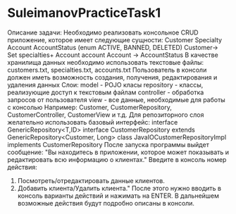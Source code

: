 # SuleimanovPracticeTask1

Описание задачи:
Необходимо реализовать консольное CRUD приложение, которое имеет следующие сущности:
Customer
Specialty
Account
AccountStatus (enum ACTIVE, BANNED, DELETED)
Customer-> Set<Specialty> specialties+ Account account
Account -> AccountStatus
В качестве хранилища данных необходимо использовать текстовые файлы:
customers.txt, specialties.txt, accounts.txt
Пользователь в консоли должен иметь возможность создания, получения, редактирования и удаления данных
Слои:
model - POJO класы
repository - классы, реализующие доступ к текстовым файлам
controller - обработка запросов от пользователя
view - все данные, необходимые для работы с консолью
Например: Customer, CustomerRepository, CustomerController, CustomerView и т.д.
Для репозиторного слоя желательно использовать базовый интерфейс:
interface GenericRepository<T,ID>
interface CustomerRepository extends GenericRepository<Customer, Long>
class JavaIOCustomerRepositoryImpl implements CustomerRepository
После запуска программы выйдет сообщение:
"Вы находитесь в приложении, которое может показывать и редактировать всю информацию о клиентах."
Введите в консоль номер действия:
1. Посмотреть/отредактировать данные клиентов.
2. Добавить клиента/Удалить клиента."
После этого нужно вводить в консоль варианты действий и нажимать на ENTER.
В дальнейшем возможные действия будут подробно описаны в консоли.
